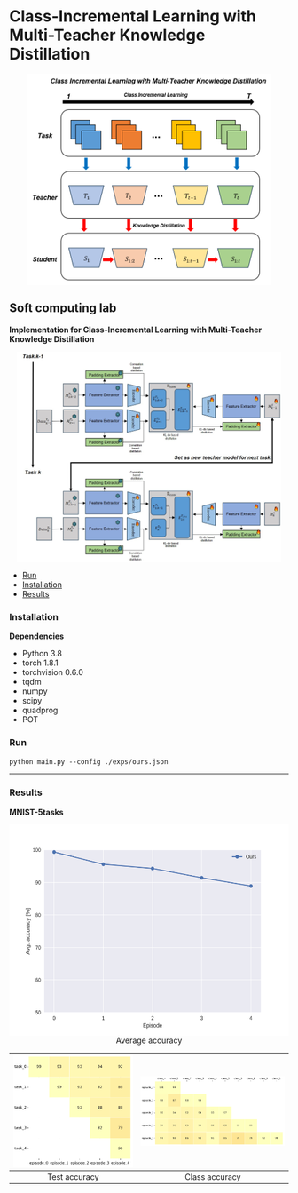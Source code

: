 # Class-Incremental Learning with Multi-Teacher Knowledge Distillation

<center>
<img src="./assets/4.png" alt="abc" height="380" style="vertical-align:middle">
</center>

**Soft computing lab**
---

<strong> Implementation for Class-Incremental Learning with Multi-Teacher Knowledge Distillation </strong>
<center>
<img src="./assets/5.png" alt="abc" height="380" style="vertical-align:middle">
</center>

- [Run](#run-experiment)
- [Installation](#installation)
- [Results](#results)





### Installation
**Dependencies**
* Python 3.8
* torch 1.8.1
* torchvision 0.6.0
* tqdm
* numpy
* scipy
* quadprog
* POT


### Run
```
python main.py --config ./exps/ours.json
```
******

### Results
**MNIST-5tasks**
<center>
<img src="./assets/3.png" alt="abc" height="380" style="vertical-align:middle"> <br> Average accuracy
</center>

|![](./assets/1.png)|![](./assets/2.png)|
|:---:|:---:|
|Test accuracy|Class accuracy|
